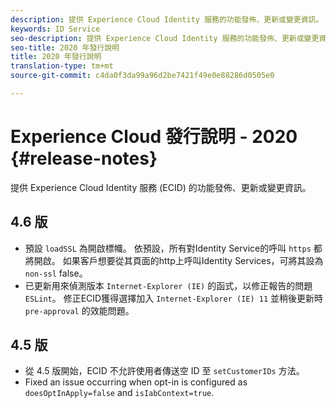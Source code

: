```yaml
---
description: 提供 Experience Cloud Identity 服務的功能發佈、更新或變更資訊。
keywords: ID Service
seo-description: 提供 Experience Cloud Identity 服務的功能發佈、更新或變更資訊。
seo-title: 2020 年發行說明
title: 2020 年發行說明
translation-type: tm+mt
source-git-commit: c4da0f3da99a96d2be7421f49e0e88286d0505e0

---
```



# Experience Cloud 發行說明 - 2020 {#release-notes}

提供 Experience Cloud Identity 服務 (ECID) 的功能發佈、更新或變更資訊。

## 4.6 版

* 預設 `loadSSL` 為開啟標幟。 依預設，所有對Identity Service的呼叫 `https` 都將開啟。  如果客戶想要從其頁面的http上呼叫Identity Services，可將其設為 `non-ssl` false。
* 已更新用來偵測版本 `Internet-Explorer (IE)` 的函式，以修正報告的問題 `ESLint`。
修正ECID獲得選擇加入 `Internet-Explorer (IE) 11` 並稍後更新時 `pre-approval` 的效能問題。

## 4.5 版

* 從 4.5 版開始，ECID 不允許使用者傳送空 ID 至 `setCustomerIDs` 方法。
* Fixed an issue occurring when opt-in is configured as `doesOptInApply=false` and `isIabContext=true`.
